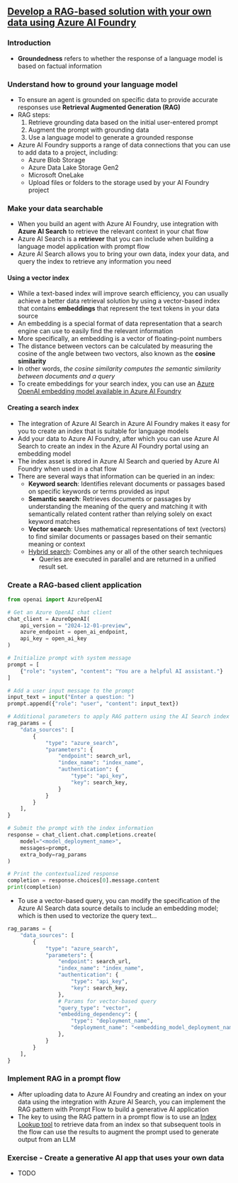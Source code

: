 ## [Develop a RAG-based solution with your own data using Azure AI Foundry](https://learn.microsoft.com/en-us/training/modules/build-copilot-ai-studio/?source=docs)

### Introduction
- **Groundedness** refers to whether the response of a language model is based on factual information

### Understand how to ground your language model
- To ensure an agent is grounded on specific data to provide accurate responses use **Retrieval Augmented Generation (RAG)**
- RAG steps:
    1. Retrieve grounding data based on the initial user-entered prompt
    1. Augment the prompt with grounding data
    1. Use a language model to generate a grounded response
- Azure AI Foundry supports a range of data connections that you can use to add data to a project, including:
    - Azure Blob Storage
    - Azure Data Lake Storage Gen2
    - Microsoft OneLake
    - Upload files or folders to the storage used by your AI Foundry project

### Make your data searchable
- When you build an agent with Azure AI Foundry, use integration with **Azure AI Search** to retrieve the relevant context in your chat flow
- Azure AI Search is a **retriever** that you can include when building a language model application with prompt flow
- Azure AI Search allows you to bring your own data, index your data, and query the index to retrieve any information you need

#### Using a vector index
- While a text-based index will improve search efficiency, you can usually achieve a better data retrieval solution by using a vector-based index that contains **embeddings** that represent the text tokens in your data source
- An embedding is a special format of data representation that a search engine can use to easily find the relevant information
- More specifically, an embedding is a vector of floating-point numbers
- The distance between vectors can be calculated by measuring the cosine of the angle between two vectors, also known as the **cosine similarity**
- In other words, _the cosine similarity computes the semantic similarity between documents and a query_
- To create embeddings for your search index, you can use an [Azure OpenAI embedding model available in Azure AI Foundry](https://learn.microsoft.com/en-us/azure/ai-foundry/openai/concepts/understand-embeddings)

#### Creating a search index
- The integration of Azure AI Search in Azure AI Foundry makes it easy for you to create an index that is suitable for language models
- Add your data to Azure AI Foundry, after which you can use Azure AI Search to create an index in the Azure AI Foundry portal using an embedding model
- The index asset is stored in Azure AI Search and queried by Azure AI Foundry when used in a chat flow
- There are several ways that information can be queried in an index:
    - **Keyword search**: Identifies relevant documents or passages based on specific keywords or terms provided as input
    - **Semantic search**: Retrieves documents or passages by understanding the meaning of the query and matching it with semantically related content rather than relying solely on exact keyword matches
    - **Vector search**: Uses mathematical representations of text (vectors) to find similar documents or passages based on their semantic meaning or context
    - [Hybrid search](https://learn.microsoft.com/en-us/azure/search/hybrid-search-overview): Combines any or all of the other search techniques
        - Queries are executed in parallel and are returned in a unified result set.

### Create a RAG-based client application
```python
from openai import AzureOpenAI

# Get an Azure OpenAI chat client
chat_client = AzureOpenAI(
    api_version = "2024-12-01-preview",
    azure_endpoint = open_ai_endpoint,
    api_key = open_ai_key
)

# Initialize prompt with system message
prompt = [
    {"role": "system", "content": "You are a helpful AI assistant."}
]

# Add a user input message to the prompt
input_text = input("Enter a question: ")
prompt.append({"role": "user", "content": input_text})

# Additional parameters to apply RAG pattern using the AI Search index
rag_params = {
    "data_sources": [
        {
            "type": "azure_search",
            "parameters": {
                "endpoint": search_url,
                "index_name": "index_name",
                "authentication": {
                    "type": "api_key",
                    "key": search_key,
                }
            }
        }
    ],
}

# Submit the prompt with the index information
response = chat_client.chat.completions.create(
    model="<model_deployment_name>",
    messages=prompt,
    extra_body=rag_params
)

# Print the contextualized response
completion = response.choices[0].message.content
print(completion)
```
- To use a vector-based query, you can modify the specification of the Azure AI Search data source details to include an embedding model; which is then used to vectorize the query text...
```python
rag_params = {
    "data_sources": [
        {
            "type": "azure_search",
            "parameters": {
                "endpoint": search_url,
                "index_name": "index_name",
                "authentication": {
                    "type": "api_key",
                    "key": search_key,
                },
                # Params for vector-based query
                "query_type": "vector",
                "embedding_dependency": {
                    "type": "deployment_name",
                    "deployment_name": "<embedding_model_deployment_name>",
                },
            }
        }
    ],
}
```

### Implement RAG in a prompt flow
- After uploading data to Azure AI Foundry and creating an index on your data using the integration with Azure AI Search, you can implement the RAG pattern with Prompt Flow to build a generative AI application
- The key to using the RAG pattern in a prompt flow is to use an [Index Lookup tool](https://learn.microsoft.com/en-us/azure/machine-learning/prompt-flow/tools-reference/index-lookup-tool?view=azureml-api-2) to retrieve data from an index so that subsequent tools in the flow can use the results to augment the prompt used to generate output from an LLM

### Exercise - Create a generative Al app that uses your own data
- TODO
